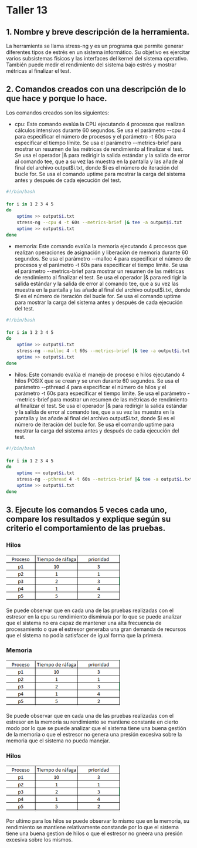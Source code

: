 # Taller 13

## 1. Nombre y breve descripción de la herramienta.

La herramienta se llama stress-ng y es un programa que permite generar diferentes tipos de estrés en un sistema informático. Su objetivo es ejercitar varios subsistemas físicos y las interfaces del kernel del sistema operativo. También puede medir el rendimiento del sistema bajo estrés y mostrar métricas al finalizar el test.

## 2. Comandos creados con una descripción de lo que hace y porque lo hace.

Los comandos creados son los siguientes:

- cpu: Este comando evalúa la CPU ejecutando 4 procesos que realizan cálculos intensivos durante 60 segundos. Se usa el parámetro --cpu 4 para especificar el número de procesos y el parámetro -t 60s para especificar el tiempo límite. Se usa el parámetro --metrics-brief para mostrar un resumen de las métricas de rendimiento al finalizar el test. Se usa el operador |& para redirigir la salida estándar y la salida de error al comando tee, que a su vez las muestra en la pantalla y las añade al final del archivo output$i.txt, donde $i es el número de iteración del bucle for. Se usa el comando uptime para mostrar la carga del sistema antes y después de cada ejecución del test.

```bash
#!/bin/bash

for i in 1 2 3 4 5
do
	uptime >> output$i.txt
	stress-ng --cpu 4 -t 60s --metrics-brief |& tee -a output$i.txt
	uptime >> output$i.txt
done
```

- memoria: Este comando evalúa la memoria ejecutando 4 procesos que realizan operaciones de asignación y liberación de memoria durante 60 segundos. Se usa el parámetro --malloc 4 para especificar el número de procesos y el parámetro -t 60s para especificar el tiempo límite. Se usa el parámetro --metrics-brief para mostrar un resumen de las métricas de rendimiento al finalizar el test. Se usa el operador |& para redirigir la salida estándar y la salida de error al comando tee, que a su vez las muestra en la pantalla y las añade al final del archivo output$i.txt, donde $i es el número de iteración del bucle for. Se usa el comando uptime para mostrar la carga del sistema antes y después de cada ejecución del test.

```bash
#!/bin/bash

for i in 1 2 3 4 5
do
	uptime >> output$i.txt
	stress-ng --malloc 4 -t 60s --metrics-brief |& tee -a output$i.txt
	uptime >> output$i.txt
done
```

- hilos: Este comando evalúa el manejo de proceso e hilos ejecutando 4 hilos POSIX que se crean y se unen durante 60 segundos. Se usa el parámetro --pthread 4 para especificar el número de hilos y el parámetro -t 60s para especificar el tiempo límite. Se usa el parámetro --metrics-brief para mostrar un resumen de las métricas de rendimiento al finalizar el test. Se usa el operador |& para redirigir la salida estándar y la salida de error al comando tee, que a su vez las muestra en la pantalla y las añade al final del archivo output$i.txt, donde $i es el número de iteración del bucle for. Se usa el comando uptime para mostrar la carga del sistema antes y después de cada ejecución del test.

```bash
#!/bin/bash

for i in 1 2 3 4 5
do
	uptime >> output$i.txt
	stress-ng --pthread 4 -t 60s --metrics-brief |& tee -a output$i.txt
	uptime >> output$i.txt
done
```

## 3. Ejecute los comandos 5 veces cada uno, compare los resultados y explique según su criterio el comportamiento de las pruebas.

### Hilos
![figura 1](https://github.com/PhantomBlack219/Sistemas-Operacionales/blob/main/Taller08/imagenes/5.png)


Se puede observar que en cada una de las pruebas realizadas con el estresor en la cpu su rendimiento disminuía por lo que se puede analizar que el sistema no era capaz de mantener una alta frecuencia de procesamiento o que el estresor generaba una gran demanda de recursos que el sistema no podía satisfacer de igual forma que la primera.

### Memoria
![figura 2](https://github.com/PhantomBlack219/Sistemas-Operacionales/blob/main/Taller08/imagenes/5.png)

Se puede observar que en cada una de las pruebas realizadas con el estresor en la memoria su rendimiento se mantiene constante en cierto modo por lo que se puede analizar que el sistema tiene una buena gestión de la memoria o que el estresor no genera una presión excesiva sobre la memoria que el sistema no pueda manejar.

### Hilos
![figura 3](https://github.com/PhantomBlack219/Sistemas-Operacionales/blob/main/Taller08/imagenes/5.png)

Por ultimo para los hilos se puede observar lo mismo que en la memoria, su rendimiento se mantiene relativamente constande por lo que el sistema tiene una buena gestion de hilos o que el estresor no gneera una presión excesiva sobre los mismos.